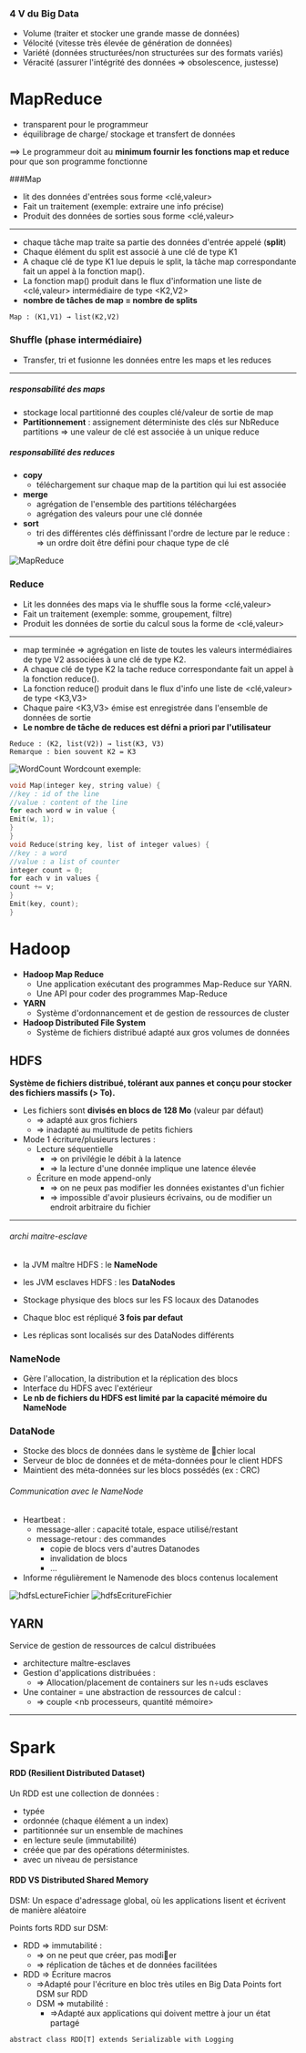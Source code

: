 ### 4 V du Big Data
  - Volume (traiter et stocker une grande masse de données)
  - Vélocité (vitesse très élevée de génération de données)
  - Variété (données structurées/non structurées sur des formats variés)
  - Véracité (assurer l'intégrité des données => obsolescence, justesse)

# MapReduce

  - transparent pour le programmeur
  - équilibrage de charge/ stockage et transfert de données

==> Le programmeur doit au **minimum fournir les fonctions map et reduce** pour que son programme fonctionne


###Map
  - lit des données d'entrées sous forme <clé,valeur>
  - Fait un traitement (exemple: extraire une info précise)
  - Produit des données de sorties sous forme <clé,valeur>
------------------------------------------------------------
  - chaque tâche map traite sa partie des données d'entrée appelé (**split**)
  - Chaque élément du split est associé à une clé de type K1
  - A chaque clé de type K1 lue depuis le split, la tâche map correspondante fait un appel à la fonction map().
  - La fonction map() produit dans le flux d'information une liste de <clé,valeur> intermédiaire de type <K2,V2>
  - **nombre de tâches de map = nombre de splits**
```
Map : (K1,V1) → list(K2,V2)
```


### Shuffle (phase intermédiaire)
  - Transfer, tri et fusionne les données entre les maps et les reduces
-----------------------------------------------
##### responsabilité des maps
  - stockage local partitionné des couples clé/valeur de sortie de map
  - **Partitionnement** : assignement déterministe des clés sur NbReduce partitions
  ⇒ une valeur de clé est associée à un unique reduce
##### responsabilité des reduces
- **copy**
  - téléchargement sur chaque map de la partition qui lui est associée
- **merge**
  - agrégation de l'ensemble des partitions téléchargées
  - agrégation des valeurs pour une clé donnée
- **sort**
  - tri des différentes clés déffinissant l'ordre de lecture par le reduce : ⇒ un ordre doit être défini pour chaque type de clé

![MapReduce](ressourcesMarkdown\mapReduce1.JPG)

### Reduce
  - Lit les données des maps via le shuffle sous la forme <clé,valeur>
  - Fait un traitement (exemple: somme, groupement, filtre)
  - Produit les données de sortie du calcul sous la forme de <clé,valeur>
--------------------------------------------
  - map terminée => agrégation en liste de toutes les valeurs intermédiaires de type V2 associées à une clé de type K2.
  - A chaque clé de type K2 la tache reduce correspondante fait un appel à la fonction reduce().
  - La fonction reduce() produit dans le flux d'info une liste de <clé,valeur> de type <K3,V3>
  - Chaque paire <K3,V3> émise est enregistrée dans l'ensemble de données de sortie
  - **Le nombre de tâche de reduces est défni a priori par l'utilisateur**
```
Reduce : (K2, list(V2)) → list(K3, V3)
Remarque : bien souvent K2 = K3
```

![WordCount](ressourcesMarkdown\mapReduceWordCount.JPG)
Wordcount exemple:
``` C
void Map(integer key, string value) {
//key : id of the line
//value : content of the line
for each word w in value {
Emit(w, 1);
}
}
void Reduce(string key, list of integer values) {
//key : a word
//value : a list of counter
integer count = 0;
for each v in values {
count += v;
}
Emit(key, count);
}
```

# Hadoop
- **Hadoop Map Reduce**
  - Une application exécutant des programmes Map-Reduce sur YARN.
  - Une API pour coder des programmes Map-Reduce
- **YARN**
  - Système d'ordonnancement et de gestion de ressources de cluster
- **Hadoop Distributed File System**
  - Système de fichiers distribué adapté aux gros volumes de données

## HDFS
**Système de fichiers distribué, tolérant aux pannes et conçu pour
stocker des fichiers massifs (> To).**

- Les fichiers sont **divisés en blocs de 128 Mo** (valeur par défaut)
  - ⇒ adapté aux gros fichiers
  - ⇒ inadapté au multitude de petits fichiers
- Mode 1 écriture/plusieurs lectures :
  - Lecture séquentielle
    - ⇒ on privilégie le débit à la latence
    - ⇒ la lecture d'une donnée implique une latence élevée
  - Écriture en mode append-only
    - ⇒ on ne peux pas modifier les données existantes d'un fichier
    - ⇒ impossible d'avoir plusieurs écrivains, ou de modifier un endroit arbitraire du fichier
-------------------------------------------------
###### archi maitre-esclave
  - la JVM maître HDFS : le **NameNode**
  - les JVM esclaves HDFS : les **DataNodes**

  - Stockage physique des blocs sur les FS locaux des Datanodes
  - Chaque bloc est répliqué **3 fois par defaut**
  - Les réplicas sont localisés sur des DataNodes différents

### NameNode
  - Gère l'allocation, la distribution et la réplication des blocs
  - Interface du HDFS avec l'extérieur
  - **Le nb de fichiers du HDFS est limité par la capacité mémoire du
NameNode**

### DataNode
  - Stocke des blocs de données dans le système de chier local
  - Serveur de bloc de données et de méta-données pour le client HDFS
  - Maintient des méta-données sur les blocs possédés (ex : CRC)

######  Communication avec le NameNode
- Heartbeat :
  - message-aller : capacité totale, espace utilisé/restant
  - message-retour : des commandes
    - copie de blocs vers d'autres Datanodes
    - invalidation de blocs
    - ...
- Informe régulièrement le Namenode des blocs contenus localement

![hdfsLectureFichier](ressourcesMarkdown\hdfsLectureFichier.JPG)
![hdfsEcritureFichier](ressourcesMarkdown\hdfsEcritureFichier.JPG)

## YARN
Service de gestion de ressources de calcul distribuées
  - architecture maître-esclaves
  - Gestion d'applications distribuées :
    - ⇒ Allocation/placement de containers sur les n÷uds esclaves
  - Une container = une abstraction de ressources de calcul :
    - ⇒ couple <nb processeurs, quantité mémoire>

___________________________________
# Spark

#### RDD (Resilient Distributed Dataset)

Un RDD est une collection de données :
  - typée
  - ordonnée (chaque élément a un index)
  - partitionnée sur un ensemble de machines
  - en lecture seule (immutabilité)
  - créée que par des opérations déterministes.
  - avec un niveau de persistance

#### RDD VS Distributed Shared Memory  
DSM: Un espace d'adressage global, où les applications lisent et écrivent de
manière aléatoire

Points forts RDD sur DSM:
- RDD ⇒ immutabilité :
  - ⇒ on ne peut que créer, pas modier
  - ⇒ réplication de tâches et de données facilitées
- RDD ⇒ Écriture macros
  - ⇒Adapté pour l'écriture en bloc très utiles en Big Data
Points fort DSM sur RDD
  - DSM ⇒ mutabilité :
    - ⇒Adapté aux applications qui doivent mettre à jour un état partagé

`abstract class RDD[T] extends Serializable with Logging`


